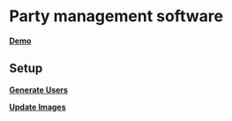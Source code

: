 # Party management software #

[**Demo**](http://eventsnode.herokuapp.com/)

## Setup

[**Generate Users**](http://eventsnode.herokuapp.com/setup/users/1488/)

[**Update Images**](http://eventsnode.herokuapp.com/setup/userImages/1488/)